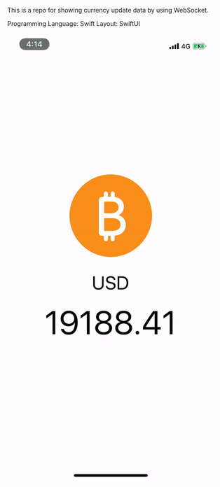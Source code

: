 This is a repo for showing currency update data by using WebSocket.

Programming Language: Swift
Layout: SwiftUI

![image](https://github.com/lmw4051/CurrencyUpdate/blob/master/CurrencyUpdate.gif)
